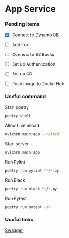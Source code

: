 # App Service


### Pending Items
- [x] Connect to Dynamo DB
- [ ] Add Tox
- [ ] Connect to S3 Bucket
- [ ] Set up Authentication
- [ ] Set up CD
- [ ] Push image to DockerHub


### Useful command
Start poetry
```sh
poetry shell
```
Allow Live reload
```sh
uvicorn main:app --reload
```
Start server
```sh
uvicorn main:app
```
Run Pylint
```sh
poetry run pylint **/*.py
```
Run Black
```sh
poetry run black **/*.py
```
Run Pytest
```sh
poetry run pytest -sv
```
### Useful links
[Swagger](http://localhost:8000/docs)